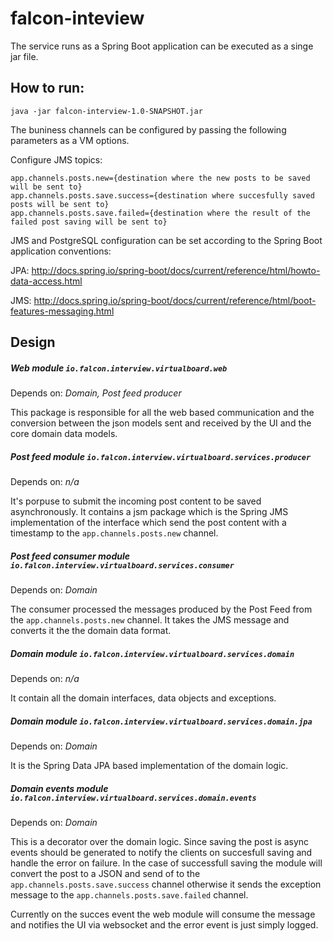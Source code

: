 # falcon-inteview

The service runs as a Spring Boot application can be executed as a singe jar file.

## How to run:
```
java -jar falcon-interview-1.0-SNAPSHOT.jar
```

The buniness channels can be configured by passing the following parameters as a VM options.

Configure JMS topics:
```
app.channels.posts.new={destination where the new posts to be saved will be sent to}
app.channels.posts.save.success={destination where succesfully saved posts will be sent to}
app.channels.posts.save.failed={destination where the result of the failed post saving will be sent to}
```

JMS and PostgreSQL configuration can be set according to the Spring Boot application conventions:

JPA: http://docs.spring.io/spring-boot/docs/current/reference/html/howto-data-access.html

JMS: http://docs.spring.io/spring-boot/docs/current/reference/html/boot-features-messaging.html

## Design

#####  Web module `io.falcon.interview.virtualboard.web`
Depends on: *Domain, Post feed producer*

This package is responsible for all the web based communication and the conversion between the json models sent and received by the UI and the core domain data models.


#####  Post feed module `io.falcon.interview.virtualboard.services.producer`
Depends on:  *n/a*

It's porpuse to submit the incoming post content to be saved asynchronously. It contains a jsm package which is the Spring JMS implementation of the interface which send the post content with a timestamp to the `app.channels.posts.new` channel.


#####  Post feed consumer module `io.falcon.interview.virtualboard.services.consumer`
Depends on:  *Domain*

The consumer processed the messages produced by the Post Feed from the `app.channels.posts.new` channel. It takes the JMS message and converts it the the domain data format.


#####  Domain module `io.falcon.interview.virtualboard.services.domain`
Depends on:  *n/a*

It contain all the domain interfaces, data objects and exceptions.


#####  Domain module `io.falcon.interview.virtualboard.services.domain.jpa`
Depends on:  *Domain*

It is the Spring Data JPA based implementation of the domain logic.


#####  Domain events module `io.falcon.interview.virtualboard.services.domain.events`
Depends on:  *Domain*

This is a decorator over the domain logic. Since saving the post is async events should be generated to notify the clients on succesfull saving and handle the error on failure. In the case of successfull saving the module will convert the post to a JSON and send of to the `app.channels.posts.save.success` channel otherwise it sends the exception message to the `app.channels.posts.save.failed` channel.

Currently on the succes event the web module will consume the message and notifies the UI via websocket and the error event is just simply logged.

